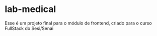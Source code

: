 # lab-medical
Esse é um projeto final para o módulo de frontend, criado para o curso FullStack do Sesi/Senai 
